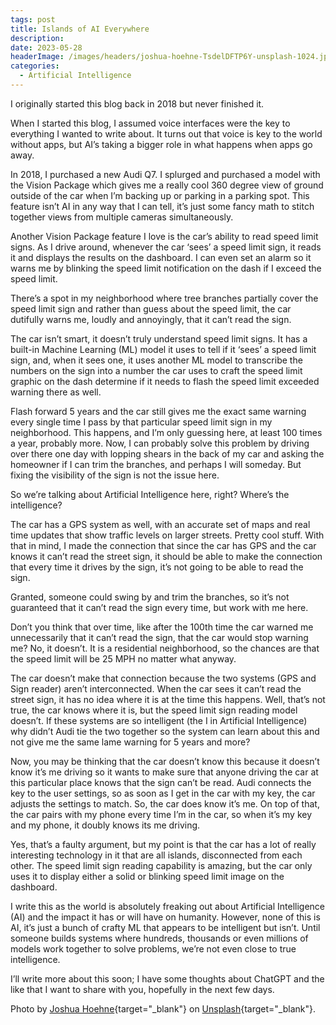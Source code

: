 ```yaml
---
tags: post
title: Islands of AI Everywhere
description: 
date: 2023-05-28
headerImage: /images/headers/joshua-hoehne-TsdelDFTP6Y-unsplash-1024.jpg
categories:
  - Artificial Intelligence
---
```


I originally started this blog back in 2018 but never finished it. 

When I started this blog, I assumed voice interfaces were the key to everything I wanted to write about. It turns out that voice is key to the world without apps, but AI’s taking a bigger role in what happens when apps go away. 

In 2018, I purchased a new Audi Q7. I splurged and purchased a model with the Vision Package which gives me a really cool 360 degree view of ground outside of the car when I’m backing up or parking in a parking spot. This feature isn’t AI in any way that I can tell, it’s just some fancy math to stitch together views from multiple cameras simultaneously.

Another Vision Package feature I love is the car’s ability to read speed limit signs. As I drive around, whenever the car ‘sees’ a speed limit sign, it reads it and displays the results on the dashboard. I can even set an alarm so it warns me by blinking the speed limit notification on the dash if I exceed the speed limit. 

There’s a spot in my neighborhood where tree branches partially cover the speed limit sign and rather than guess about the speed limit, the car dutifully warns me, loudly and annoyingly, that it can’t read the sign.

The car isn’t smart, it doesn’t truly understand speed limit signs. It has a built-in Machine Learning (ML) model it uses to tell if it ‘sees’ a speed limit sign, and, when it sees one, it uses another ML model to transcribe the numbers on the sign into a number the car uses to craft the speed limit graphic on the dash determine if it needs to flash the speed limit exceeded warning there as well.

Flash forward 5 years and the car still gives me the exact same warning every single time I pass by that particular speed limit sign in my neighborhood. This happens, and I’m only guessing here, at least 100 times a year, probably more.
Now, I can probably solve this problem by driving over there one day with lopping shears in the back of my car and asking the homeowner if I can trim the branches, and perhaps I will someday. But fixing the visibility of the sign is not the issue here.

So we’re talking about Artificial Intelligence here, right? Where’s the intelligence?

The car has a GPS system as well, with an accurate set of maps and real time updates that show traffic levels on larger streets. Pretty cool stuff. With that in mind, I made the connection that since the car has GPS and the car knows it can’t read the street sign, it should be able to make the connection that every time it drives by the sign, it’s not going to be able to read the sign.

Granted, someone could swing by and trim the branches, so it’s not guaranteed that it can’t read the sign every time, but work with me here.

Don’t you think that over time, like after the 100th time the car warned me unnecessarily that it can’t read the sign, that the car would stop warning me? No, it doesn’t. It is a residential neighborhood, so the chances are that the speed limit will be 25 MPH no matter what anyway. 

The car doesn’t make that connection because the two systems (GPS and Sign reader) aren’t interconnected. When the car sees it can’t read the street sign, it has no idea where it is at the time this happens. Well, that’s not true, the car knows where it is, but the speed limit sign reading model doesn’t. If these systems are so intelligent (the I in Artificial Intelligence) why didn’t Audi tie the two together so the system can learn about this and not give me the same lame warning for 5 years and more?

Now, you may be thinking that the car doesn’t know this because it doesn’t know it’s me driving so it wants to make sure that anyone driving the car at this particular place knows that the sign can’t be read. Audi connects the key to the user settings, so as soon as I get in the car with my key, the car adjusts the settings to match. So, the car does know it’s me. On top of that, the car pairs with my phone every time I’m in the car, so when it’s my key and my phone, it doubly knows its me driving. 

Yes, that’s a faulty argument, but my point is that the car has a lot of really interesting technology in it that are all islands, disconnected from each other. The speed limit sign reading capability is amazing, but the car only uses it to display either a solid or blinking speed limit image on the dashboard.

I write this as the world is absolutely freaking out about Artificial Intelligence (AI) and the impact it has or will have on humanity. However, none of this is AI, it’s just a bunch of crafty ML that appears to be intelligent but isn’t. Until someone builds systems where hundreds, thousands or even millions of models work together to solve problems, we’re not even close to true intelligence.

I’ll write more about this soon; I have some thoughts about ChatGPT and the like that I want to share with you, hopefully in the next few days.

Photo by [Joshua Hoehne](https://unsplash.com/@mrthetrain?utm_source=unsplash&utm_medium=referral&utm_content=creditCopyText){target="_blank"} on [Unsplash](https://unsplash.com/photos/TsdelDFTP6Y?utm_source=unsplash&utm_medium=referral&utm_content=creditCopyText){target="_blank"}.
